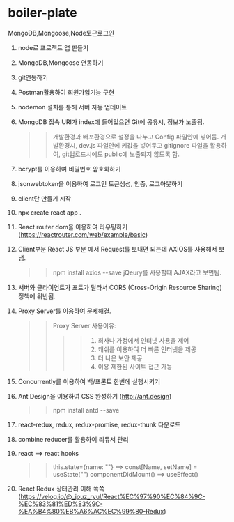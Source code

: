 # boiler-plate

MongoDB,Mongoose,Node토근로그인

1. node로 프로젝트 앱 만들기
2. MongoDB,Mongoose 연동하기
3. git연동하기
4. Postman활용하여 회원가입기능 구현
5. nodemon 설치를 통해 서버 자동 업데이트
6. MongoDB 접속 URI가 index에 들어있으면 Git에 공유시, 정보가 노출됨.
   > > 개발환경과 배포환경으로 설정을 나누고 Config 파일안에 넣어둠.
   > > 개발환경시, dev.js 파일안에 키값을 넣어두고 gitignore 파일을 활용하여, git업로드시에도 public에 노출되지 않도록 함.
7. bcrypt를 이용하여 비밀번호 암호화하기
8. jsonwebtoken을 이용하여 로그인 토근생성, 인증, 로그아웃하기
9. client단 만들기 시작
10. npx create react app .
11. React router dom을 이용하여 라우팅하기 (https://reactrouter.com/web/example/basic)
12. Client부분 React JS 부분 에서 Request를 보내면 되는데 AXIOS를 사용해서 보냄.
    > > npm install axios --save
    > > jQeury를 사용할때 AJAX라고 보면됨.
13. 서버와 클라이언트가 포트가 달라서 CORS (Cross-Origin Resource Sharing) 정책에 위반됨.
14. Proxy Server를 이용하여 문제해결.
    > > Proxy Server 사용이유:
    > >
    > > > > 1. 회사나 가정에서 인터넷 사용을 제어
    > > > > 2. 캐쉬를 이용하여 더 빠른 인터넷을 제공
    > > > > 3. 더 나은 보안 제공
    > > > > 4. 이용 제한된 사이트 접근 가능
15. Concurrently를 이용하여 백/프론트 한번에 실행시키기
16. Ant Design을 이용하여 CSS 완성하기 (http://ant.design)
    > > npm install antd --save
17. react-redux, redux, redux-promise, redux-thunk 다운로드
18. combine reducer를 활용하여 리듀서 관리
19. react ==> react hooks

    > > this.state={name: ""} ==> const[Name, setName] = useState("")
    > > componentDidMount() ==> useEffect()

20. React Redux 상태관리 이해 쏙쏙 (https://velog.io/@_jouz_ryul/React%EC%97%90%EC%84%9C-%EC%83%81%ED%83%9C-%EA%B4%80%EB%A6%AC%EC%99%80-Redux)

